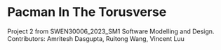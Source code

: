 # Pacman In The Torusverse

Project 2 from SWEN30006_2023_SM1 Software Modelling and Design. \
Contributors: Amritesh Dasgupta, Ruitong Wang, Vincent Luu
